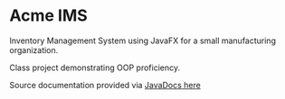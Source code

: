 # Acme IMS
Inventory Management System using JavaFX for a small manufacturing organization.

Class project demonstrating OOP proficiency.

Source documentation provided via [JavaDocs here](https://htmlpreview.github.io/?https://raw.githubusercontent.com/joseph-curtis/acme-ims/master/javadocs/index.html "JavaDocs here")